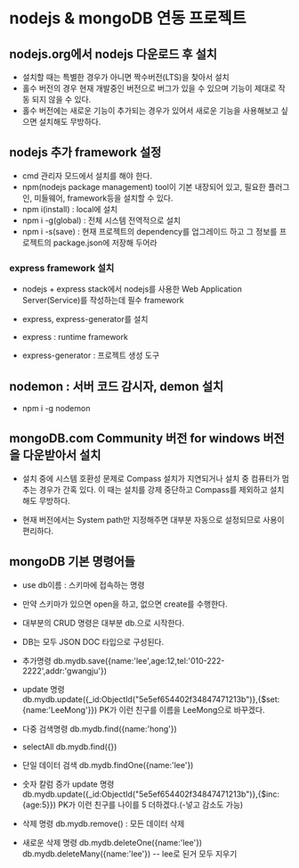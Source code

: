 # nodejs & mongoDB 연동 프로젝트

## nodejs.org에서 nodejs 다운로드 후 설치
* 설치할 때는 특별한 경우가 아니면 짝수버전(LTS)을 찾아서 설치
* 홀수 버전의 경우 현재 개발중인 버전으로 버그가 있을 수 있으며 기능이 제대로 작동 되지 않을 수 있다.
* 홀수 버전에는 새로운 기능이 추가되는 경우가 있어서 새로운 기능을 사용해보고 싶으면 설치해도 무방하다.

## nodejs 추가 framework 설정
* cmd 관리자 모드에서 설치를 해야 한다.
* npm(nodejs package management) tool이 기본 내장되어 있고, 필요한 플러그인, 미들웨어, framework등을 설치할 수 있다.
* npm i(install) : local에 설치
* npm i -g(global) : 전체 시스템 전역적으로 설치
* npm i -s(save) : 현재 프로젝트의 dependency를 업그레이드 하고 그 정보를 프로젝트의 package.json에 저장해 두어라

### express framework 설치
* nodejs + express stack에서 nodejs를 사용한 Web Application Server(Service)를 작성하는데 필수 framework

* express, express-generator를 설치
* express : runtime framework
* express-generator : 프로젝트 생성 도구

## nodemon : 서버 코드 감시자, demon 설치
* npm i -g nodemon

## mongoDB.com Community 버전 for windows 버전을 다운받아서 설치
* 설치 중에 시스템 호환성 문제로 Compass 설치가 지연되거나 설치 중 컴퓨터가 멈추는 경우가 간혹 있다.
	이 때는 설치를 강제 중단하고 Compass를 제외하고 설치해도 무방하다.

* 현재 버전에서는 System path만 지정해주면 대부분 자동으로 설정되므로 사용이 편리하다.

## mongoDB 기본 명령어들
* use db이름 : 스키마에 접속하는 명령
- 만약 스키마가 있으면 open을 하고, 없으면 create를 수행한다.
* 대부분의 CRUD 명령은 대부분 db.으로 시작한다.
* DB는 모두 JSON DOC 타입으로 구성된다.

* 추가명령
	db.mydb.save({name:'lee',age:12,tel:'010-222-2222',addr:'gwangju'})

* update 명령
	db.mydb.update({_id:ObjectId("5e5ef654402f34847471213b")},{$set:{name:'LeeMong'}})
	PK가 이런 친구를 이름을 LeeMong으로 바꾸겠다.

* 다중 검색명령
	db.mydb.find({name:'hong'})

* selectAll
	db.mydb.find({})

* 단일 데이터 검색
	db.mydb.findOne({name:'lee'})

* 숫자 칼럼 증가 update 명령
	db.mydb.update({_id:ObjectId("5e5ef654402f34847471213b")},{$inc:{age:5}})
	PK가 이런 친구를 나이를 5 더하겠다.(-넣고 감소도 가능)

* 삭제 명령
	db.mydb.remove() : 모든 데이터 삭제

* 새로운 삭제 명령
	db.mydb.deleteOne({name:'lee'})
	db.mydb.deleteMany({name:'lee'}) -- lee로 된거 모두 지우기


